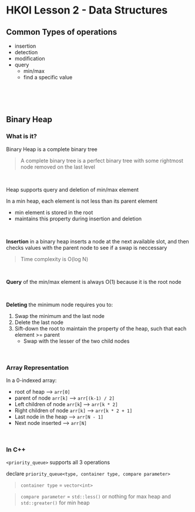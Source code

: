 # **HKOI Lesson 2 - Data Structures**

## **Common Types of operations**

- insertion
- detection
- modification
- query
    - min/max
    - find a specific value
<br>
<br>
<br>

## **Binary Heap**

### **What is it?**

Binary Heap is a complete binary tree

> A complete binary tree is a perfect binary tree with some rightmost node removed on the last level

<br>

Heap supports query and deletion of min/max element

In a min heap, each element is not less than its parent element
- min element is stored in the root
- maintains this property during insertion and deletion

<br>

**Insertion** in a binary heap inserts a node at the next available slot, and then checks values with the parent node to see if a swap is neccessary

> Time complexity is O(log N)

<br>

**Query** of the min/max element is always O(1) because it is the root node

<br>

**Deleting** the minimum node requires you to:

1. Swap the minimum and the last node
2. Delete the last node
3. Sift-down the root to maintain the property of the heap, such that each element >= parent
    - Swap with the lesser of the two child nodes

<br>

### **Array Representation**

In a 0-indexed array:

- root of heap --> `arr[0]`
- parent of node `arr[k]` --> `arr[(k-1) / 2]`
- Left children of node `arr[k`] --> `arr[k * 2]`
- Right children of node `arr[k]` --> `arr[k * 2 + 1]`
- Last node in the heap --> `arr[N - 1]`
- Next node inserted --> `arr[N]`

<br>

### **In C++**

`<priority_queue>` supports all 3 operations

declare `priority_queue<type, container type, compare parameter> `

> `container type` = `vector<int>`

> `compare parameter` = `std::less()` or nothing for max heap and `std::greater()` for min heap